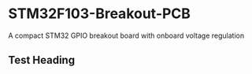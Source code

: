 # STM32F103-Breakout-PCB
A compact STM32 GPIO breakout board with onboard voltage regulation


## Test Heading
